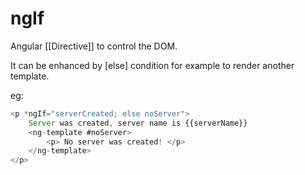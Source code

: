 # ngIf

Angular [[Directive]] to control the DOM.

It can be enhanced by [else] condition for example to render another template.

eg:

```typescript
<p *ngIf="serverCreated; else noServer">
	Server was created, server name is {{serverName}}
	<ng-template #noServer>
		<p> No server was created! </p>
	</ng-template>
</p>
	